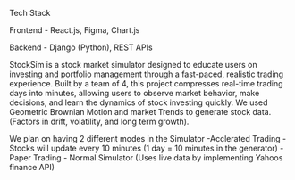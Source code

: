 Tech Stack

Frontend - React.js, Figma, Chart.js

Backend - Django (Python), REST APIs

StockSim is a stock market simulator designed to educate users on investing and portfolio management through a fast-paced,
realistic trading experience. Built by a team of 4, this project compresses real-time trading days into minutes,
allowing users to observe market behavior, make decisions, and learn the dynamics of stock investing quickly. 
We used Geometric Brownian Motion and market Trends to generate stock data. (Factors in drift, volatility, and long term growth).

We plan on having 2 different modes in the Simulator
-Acclerated Trading - Stocks will update every 10 minutes (1 day = 10 minutes in the generator)
-Paper Trading - Normal Simulator (Uses live data by implementing Yahoos finance API)

